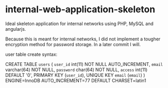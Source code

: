 internal-web-application-skeleton
=================================

Ideal skeleton application for internal networks using PHP, MySQL and angularjs. 

Because this is meant for internal networks, I did not implement a tougher encryption method for password storage. In a later commit I will. 

user table create syntax:

CREATE TABLE `users` (
  `user_id` int(11) NOT NULL AUTO_INCREMENT,
  `email` varchar(64) NOT NULL,
  `password` char(64) NOT NULL,
  `access` int(11) DEFAULT '0',
  PRIMARY KEY (`user_id`),
  UNIQUE KEY `email` (`email`)
) ENGINE=InnoDB AUTO_INCREMENT=77 DEFAULT CHARSET=latin1
